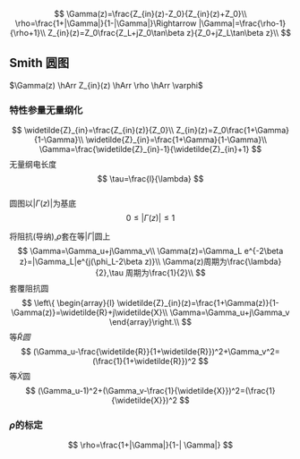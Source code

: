 $$
\Gamma(z)=\frac{Z_{in}(z)-Z_0}{Z_{in}(z)+Z_0}\\
\rho=\frac{1+|\Gamma|}{1-|\Gamma|}\Rightarrow |\Gamma|=\frac{\rho-1}{\rho+1}\\
Z_{in}(z)=Z_0\frac{Z_L+jZ_0\tan\beta z}{Z_0+jZ_L\tan\beta z}\\
$$

## Smith 圆图

$\Gamma(z) \hArr Z_{in}(z) \hArr \rho \hArr \varphi$

### 特性参量无量纲化  

$$
\widetilde{Z}_{in}=\frac{Z_{in}(z)}{Z_0}\\
Z_{in}(z)=Z_0\frac{1+\Gamma}{1-\Gamma}\\
\widetilde{Z}_{in}=\frac{1+\Gamma}{1-\Gamma}\\
\Gamma=\frac{\widetilde{Z}_{in}-1}{\widetilde{Z}_{in}+1}
$$
无量纲电长度
$$
\tau=\frac{l}{\lambda}
$$  
圆图以$|\Gamma(z)|$为基底
$$
0\le |\Gamma(z)|\le 1
$$

将阻抗(导纳),$\rho$套在等$|\Gamma|$圆上
$$
\Gamma=\Gamma_u+j\Gamma_v\\
\Gamma(z)=\Gamma_L e^{-2\beta z}=|\Gamma_L|e^{j(\phi_L-2\beta z)}\\
\Gamma(z)周期为\frac{\lambda}{2},\tau 周期为\frac{1}{2}\\
$$
套覆阻抗圆
$$
\left\{
\begin{array}{l}
\widetilde{Z}_{in}(z)=\frac{1+\Gamma(z)}{1-\Gamma(z)}=\widetilde{R}+j\widetilde{X}\\
\Gamma=\Gamma_u+j\Gamma_v
\end{array}\right.\\
$$
等$\widetilde{R}圆$
$$
(\Gamma_u-\frac{\widetilde{R}}{1+\widetilde{R}})^2+\Gamma_v^2=(\frac{1}{1+\widetilde{R}})^2
$$
等$\widetilde{X}$圆
$$
(\Gamma_u-1)^2+(\Gamma_v-\frac{1}{\widetilde{X}})^2=(\frac{1}{\widetilde{X}})^2
$$
### $\rho$的标定

$$
\rho=\frac{1+|\Gamma|}{1-|
\Gamma|}
$$